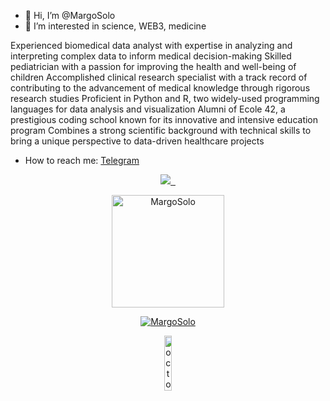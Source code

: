 - 👋 Hi, I’m @MargoSolo
- 👀 I’m interested in science, WEB3, medicine

Experienced biomedical data analyst with expertise in analyzing and interpreting complex data to inform medical decision-making
Skilled pediatrician with a passion for improving the health and well-being of children
Accomplished clinical research specialist with a track record of contributing to the advancement of medical knowledge through rigorous research studies
Proficient in Python and R, two widely-used programming languages for data analysis and visualization
Alumni of Ecole 42, a prestigious coding school known for its innovative and intensive education program
Combines a strong scientific background with technical skills to bring a unique perspective to data-driven healthcare projects

-  How to reach me: [Telegram](https://t.me/marga21school)

<p align='center'>
  <a href="[https://www.linkedin.com/in/kresna-sucandra/](https://www.linkedin.com/in/margarita-soloshenko-872619a2/)">
    <img src="https://img.shields.io/badge/linkedin-%230077B5.svg?&style=for-the-badge&logo=linkedin&logoColor=white"
  </a>&nbsp;&nbsp;
</p>

  
  <p align="center">
  <a href="#"><img src="https://github-readme-streak-stats.herokuapp.com/?user=MargoSolo&theme=dark" height="180px" alt="MargoSolo"></a>
</p>
  
  <!---
<p align="center">
  <a href="#"><img src="https://github-readme-stats.vercel.app/api?username=MargoSolo&show_icons=true&include_all_commits=true&theme=dark" height="180px"></a>
  <a href="#"><img src="https://github-readme-stats.vercel.app/api/top-langs/?username=MargoSolo&layout=compact&theme=dark" height="180px" alt="MargoSolo"></a>
  <a href="#"><img src="https://github-readme-streak-stats.herokuapp.com/?user=MargoSolo&theme=dark" height="180px" alt="MargoSolo"></a>
</p>
<p align="center">

  <a href="https://github.com/ryo-ma/github-profile-trophy"><img src="https://github-profile-trophy.vercel.app/?username=MargoSolo" alt="MargoSolo" /></a>
</p>  
 ---> 
 <p align="center">
  <a href="https://github.com/ryo-ma/github-profile-trophy"><img src="https://github-profile-trophy.vercel.app/?username=MargoSolo" alt="MargoSolo" /></a>
</p>   
<!---
MargoSolo/MargoSolo is a ✨ special ✨ repository because its `README.md` (this file) appears on your GitHub profile.
You can click the Preview link to take a look at your changes.

<p align="center">
  <img alt="Top Langs" width=36% src="https://github-readme-stats.vercel.app/api/top-langs/?username=MargoSolo&layout=compact" />

</p>
--->
 <p align="center">
 <img alt="octocat" width=15% src="https://user-images.githubusercontent.com/5713670/87202985-820dcb80-c2b6-11ea-9f56-7ec461c497c3.gif"/>
  
</p>
<!---
### GitHub Analytics

[![Stats](https://github-readme-stats.vercel.app/api/?username=MargoSolo&show_icons=true&theme=react&include_all_commits=true&count_private=true&hide_border=true)](https://github.com/anuraghazra/github-readme-stats)
--->


